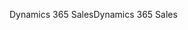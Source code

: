 <span data-ttu-id="3a832-101">Dynamics 365 Sales</span><span class="sxs-lookup"><span data-stu-id="3a832-101">Dynamics 365 Sales</span></span>
